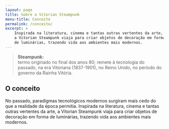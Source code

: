 ```yaml
---
layout: page
title: Sobre a Vitorian Steampunk
menu-title: Conceito
permalink: /conceito/
excerpt: >
    Inspirada na literatura, cinema e tantas outras vertentes da arte,
    a Vitorian Steampunk viaja para criar objetos de decoração em forma
    de luminárias, trazendo vida aos ambientes mais modernos.
---
```


<blockquote class="hero frame">
    <p><strong>Steampunk:</strong><br>
    termo originado no final dos anos 80; remete à tecnologia do passado, na era Vitoriana (1837-1901), no Reino Unido, no período do governo da Rainha Vitória.</p>
</blockquote>

## O conceito

No passado, paradigmas tecnológicos modernos surgiram mais cedo do que a realidade da época permitia. Inspirada na literatura, cinema e tantas outras vertentes da arte, a Vitorian Steampunk viaja para criar objetos de decoração em forma de luminárias, trazendo vida aos ambientes mais modernos.